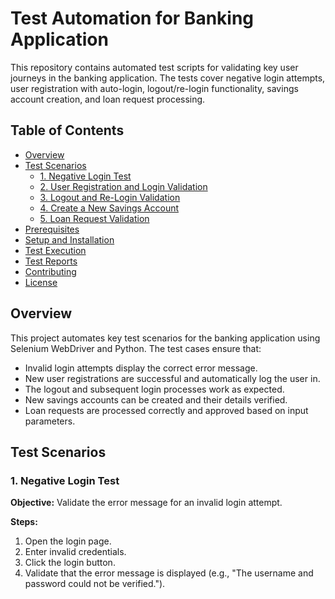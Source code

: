 # Test Automation for Banking Application

This repository contains automated test scripts for validating key user journeys in the banking application. The tests cover negative login attempts, user registration with auto-login, logout/re-login functionality, savings account creation, and loan request processing.

## Table of Contents

- [Overview](#overview)
- [Test Scenarios](#test-scenarios)
  - [1. Negative Login Test](#1-negative-login-test)
  - [2. User Registration and Login Validation](#2-user-registration-and-login-validation)
  - [3. Logout and Re-Login Validation](#3-logout-and-re-login-validation)
  - [4. Create a New Savings Account](#4-create-a-new-savings-account)
  - [5. Loan Request Validation](#5-loan-request-validation)
- [Prerequisites](#prerequisites)
- [Setup and Installation](#setup-and-installation)
- [Test Execution](#test-execution)
- [Test Reports](#test-reports)
- [Contributing](#contributing)
- [License](#license)

## Overview

This project automates key test scenarios for the banking application using Selenium WebDriver and Python. The test cases ensure that:

- Invalid login attempts display the correct error message.
- New user registrations are successful and automatically log the user in.
- The logout and subsequent login processes work as expected.
- New savings accounts can be created and their details verified.
- Loan requests are processed correctly and approved based on input parameters.

## Test Scenarios

### 1. Negative Login Test

**Objective:** Validate the error message for an invalid login attempt.

**Steps:**
1. Open the login page.
2. Enter invalid credentials.
3. Click the login button.
4. Validate that the error message is displayed (e.g., "The username and password could not be verified.").


